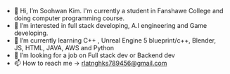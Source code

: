 - 👋 Hi, I’m Soohwan Kim. I'm currently a student in Fanshawe College and doing computer programming course.
- 👀 I’m interested in full stack developing, A.I engineering and Game developing.
- 🌱 I’m currently learning C++ , Unreal Engine 5 blueprint/c++, Blender, JS, HTML, JAVA, AWS and Python
- 💞️ I’m looking for a job on Full stack dev or Backend dev
- 📫 How to reach me -> rlatnghks789456@gmail.com

<!---
Soohwan123/Soohwan123 is a ✨ special ✨ repository because its `README.md` (this file) appears on your GitHub profile.
You can click the Preview link to take a look at your changes.
--->
